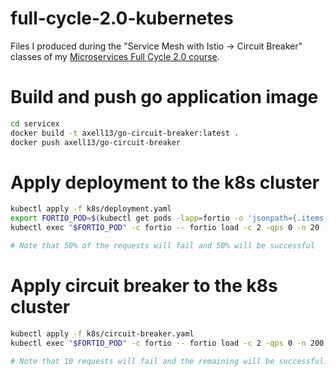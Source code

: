 # full-cycle-2.0-kubernetes

Files I produced during the "Service Mesh with Istio -> Circuit Breaker" classes of my [Microservices Full Cycle 2.0 course](https://drive.google.com/file/d/1MdN-qK_8Pfg6YI3TSfSa5_2-FHmqGxEP/view?usp=sharing).

# Build and push go application image

```sh
cd servicex
docker build -t axell13/go-circuit-breaker:latest .
docker push axell13/go-circuit-breaker
```

# Apply deployment to the k8s cluster

```sh
kubectl apply -f k8s/deployment.yaml
export FORTIO_POD=$(kubectl get pods -lapp=fortio -o 'jsonpath={.items[0].metadata.name}')
kubectl exec "$FORTIO_POD" -c fortio -- fortio load -c 2 -qps 0 -n 20 -loglevel Warning http://servicex-service

# Note that 50% of the requests will fail and 50% will be successful
```

# Apply circuit breaker to the k8s cluster

```sh
kubectl apply -f k8s/circuit-breaker.yaml
kubectl exec "$FORTIO_POD" -c fortio -- fortio load -c 2 -qps 0 -n 200 -loglevel Warning http://servicex-service

# Note that 10 requests will fail and the remaining will be successful. That's because the circuit breaker stops sending the traffic to the pod that's failing and send to the other pods.
```
